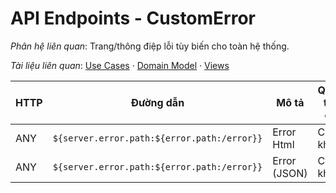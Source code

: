# API Endpoints - CustomError

*Phân hệ liên quan*: Trang/thông điệp lỗi tùy biến cho toàn hệ thống.

*Tài liệu liên quan*: [Use Cases](../../Domain/CustomError/UseCases.md) · [Domain Model](../../Domain/CustomError/DomainModel.mmd) · [Views](../../Domain/CustomError/Views.md)

| HTTP | Đường dẫn | Mô tả | Quyền truy cập |
| --- | --- | --- | --- |
| ANY | `${server.error.path:${error.path:/error}}` | Error Html | Công khai |
| ANY | `${server.error.path:${error.path:/error}}` | Error (JSON) | Công khai |
